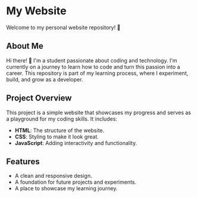 # My Website

Welcome to my personal website repository! 🌟

## About Me

Hi there! 👋 I'm a student passionate about coding and technology. I'm currently on a journey to learn how to code and turn this passion into a career. This repository is part of my learning process, where I experiment, build, and grow as a developer.

## Project Overview

This project is a simple website that showcases my progress and serves as a playground for my coding skills. It includes:

- **HTML**: The structure of the website.
- **CSS**: Styling to make it look great.
- **JavaScript**: Adding interactivity and functionality.

## Features

- A clean and responsive design.
- A foundation for future projects and experiments.
- A place to showcase my learning journey.

